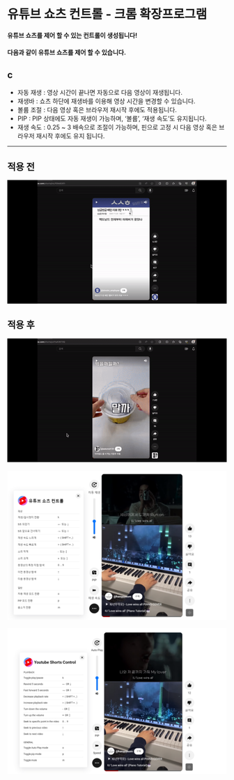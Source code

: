 # 유튜브 쇼츠 컨트롤 - 크롬 확장프로그램

#### 유튜브 쇼츠를 제어 할 수 있는 컨트롤이 생성됩니다!
#### 다음과 같이 유튜브 쇼츠를 제어 할 수 있습니다.
c
---

- 자동 재생 : 영상 시간이 끝나면 자동으로 다음 영상이 재생됩니다.
- 재생바 :  쇼츠 하단에 재생바를 이용해 영상 시간을 변경할 수 있습니다.
- 볼륨 조절 : 다음 영상 혹은 브라우저 재시작 후에도 적용됩니다.
- PIP : PIP 상태에도 자동 재생이 가능하며, ‘볼륨’, ‘재생 속도’도 유지됩니다.
- 재생 속도 : 0.25 ~ 3 배속으로 조절이 가능하며, 핀으로 고정 시 다음 영상 혹은 브라우저 재시작 후에도 유지 됩니다.
---

## 적용 전
<img src="docs/images/before.gif" alt="적용전">

## 적용 후
<img src="docs/images/after.gif" alt="적용후">
<br><br>
<img src="docs/images/kor.png" alt="적용후2">
<br><br>
<img src="docs/images/eng.png" alt="적용후1">
